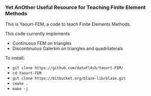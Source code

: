 ### Yet AnOther Useful Resource for Teaching Finite Element Methods

This is Yaourt-FEM, a code to teach Finite Elements Methods. 

This code currently implements

 * Continuous FEM on triangles
 * Discontinuous Galerkin on triangles and quadrilaterals

To install:

 * `git clone https://github.com/datafl4sh/Yaourt-FEM/`
 * `cd Yaourt-FEM`
 * `git clone https://bitbucket.org/blaze-lib/blaze.git`
 * `cmake .`
 * `make -j`

